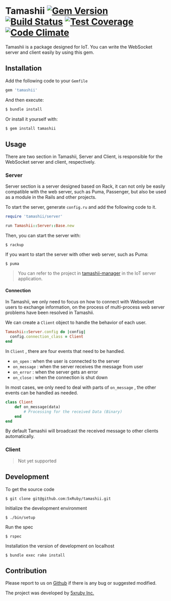 Tamashii [![Gem Version](https://badge.fury.io/rb/tamashii.svg)](https://badge.fury.io/rb/tamashii) [![Build Status](https://travis-ci.org/tamashii-io/tamashii.svg?branch=master)](https://travis-ci.org/tamashii-io/tamashii) [![Test Coverage](https://codeclimate.com/github/tamashii-io/tamashii/badges/coverage.svg)](https://codeclimate.com/github/tamashii-io/tamashii/coverage) [![Code Climate](https://codeclimate.com/github/tamashii-io/tamashii/badges/gpa.svg)](https://codeclimate.com/github/tamashii-io/tamashii)
===

Tamashii is a package designed for IoT. You can write the WebSocket server and client easily by using this gem.


## Installation

Add the following code to your `Gemfile`

```ruby
gem 'tamashii'
```

And then execute:
```ruby
$ bundle install
```

Or install it yourself with:
```ruby
$ gem install tamashii
```

## Usage

There are two section in Tamashii, Server and Client, is responsible for the WebSocket server and client, respectively.

### Server

Server section is a server designed based on Rack, it can not only be easily compatible with the web server, such as Puma, Passenger, but also be used as a module in the Rails and other projects.

To start the server, generate `config.ru` and add the following code to it.

```ruby
require 'tamashii/server'

run Tamashii::Server::Base.new
```

Then, you can start the server with:

    $ rackup
If you want to start the server with other web server, such as Puma:

    $ puma

> You can refer to the project in [tamashii-manager](https://github.com/5xRuby/tamashii-manager) in the IoT server application.

#### Connection

In Tamashii, we only need to focus on how to connect with Websocket users to exchange information, on the process of multi-process web server problems have been resolved in Tamashii.

We can create a `Client` object to handle the behavior of each user.

```ruby
Tamashii::Server.config do |config|
  config.connection_class = Client
end
```

In `Client` , there are four events that need to be handled.

* `on_open` : when the user is connected to the server
* `on_message` : when the server receives the message from user
* `on_error` : when the server gets an error
* `on_close` : when the connection is shut down

In most cases, we only need to deal with parts of `on_message` , the other events can be handled as needed.

```ruby
class Client
    def on_message(data)
        # Processing for the received Data (Binary)
    end
end
```

By default Tamashii will broadcast the received message to other clients automatically.


### Client

> Not yet supported


## Development

To get the source code

    $ git clone git@github.com:5xRuby/tamashii.git

Initialize the development environment

    $ ./bin/setup

Run the spec

    $ rspec

Installation the version of development on localhost

    $ bundle exec rake install

## Contribution

Please report to us on [Github](https://github.com/tamashii-io/tamashii.) if there is any bug or suggested modified.

The project was developed by [5xruby Inc.](https://5xruby.tw/)

